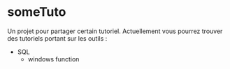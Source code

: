 # someTuto
Un projet pour partager certain tutoriel.
Actuellement vous pourrez trouver des tutoriels portant sur les outils : 
* SQL 
  - windows function
